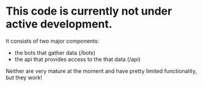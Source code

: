 # This code is currently not under active development. 

It consists of two major components:
* the bots that gather data (/bots)
* the api that provides access to the that data (/api)

Neither are very mature at the moment and have pretty limited functionality, but they work!